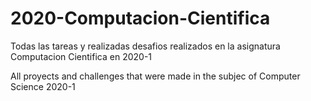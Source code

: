 # 2020-Computacion-Cientifica

Todas las tareas y realizadas desafios realizados en la asignatura Computacion Cientifica en 2020-1


All proyects and challenges that were made in the subjec of Computer Science 2020-1 
